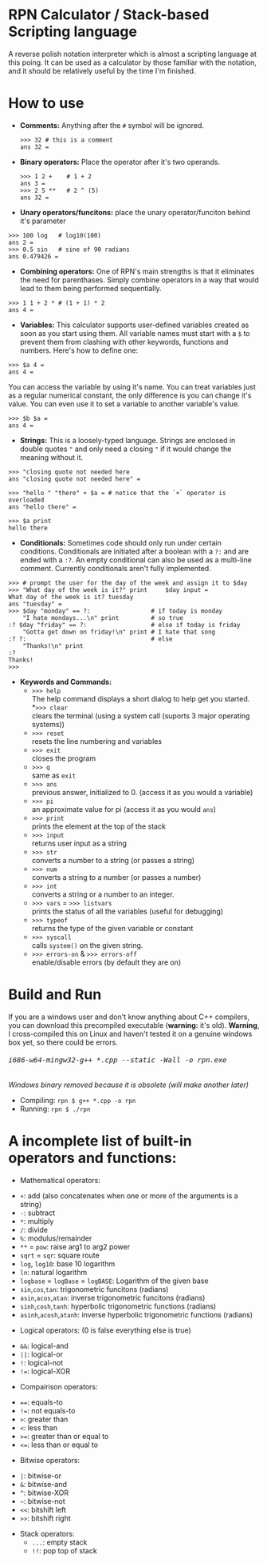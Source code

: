 # RPN Calculator / Stack-based Scripting language
A reverse polish notation interpreter which is almost a scripting language at this poing. It can be used as a calculator by those familiar with the notation, and it should be relatively useful by the time I'm finished.

# How to use
 - <b>Comments:</b>
   Anything after the `#` symbol will be ignored.
   ```
   >>> 32 # this is a comment
   ans 32 =
   ```
   
 - <b>Binary operators:</b>
  Place the operator after it's two operands.
   ```
   >>> 1 2 +    # 1 + 2 
   ans 3 =
   >>> 2 5 **   # 2 ^ (5)
   ans 32 =
   ```
   
 - <b>Unary operators/funcitons:</b>
  place the unary operator/funciton behind it's parameter
  ```
  >>> 100 log   # log10(100)
  ans 2 =
  >>> 0.5 sin   # sine of 90 radians
  ans 0.479426 =
  ```
  
 - <b>Combining operators:</b>
  One of RPN's main strengths is that it eliminates the need for parenthases. Simply combine operators in a way that would lead to them being performed sequentially.
  ```
  >>> 1 1 + 2 * # (1 + 1) * 2  
  ans 4 =
  ```
 - <b>Variables:</b>
  This calculator supports user-defined variables created as soon as you start using them. All variable names must start with a `$` to prevent them from clashing with other keywords, functions and numbers. Here's how to define one:
 ```
 >>> $a 4 =
 ans 4 =
 ```
  You can access the variable by using it's name. You can treat variables just as a regular numerical constant, the only difference is you can change it's value. You can even use it to set a variable to another variable's value.
 ```
 >>> $b $a =
 ans 4 =
 ```
 - <b>Strings:</b>
  This is a loosely-typed language. Strings are enclosed in double quotes `"` and only need a closing `"` if it would change the meaning without it.
 ```
 >>> "closing quote not needed here
 ans "closing quote not needed here" =
 
 >>> "hello " "there" + $a = # notice that the `+` operator is overloaded
 ans "hello there" =
 
 >>> $a print 
 hello there
 ```
 - <b>Conditionals:</b>
  Sometimes code should only run under certain conditions. Conditionals are initiated after a boolean with a `?:` and are ended with a `:?`. An empty conditional can also be used as a multi-line comment. Currently conditionals aren't fully implemented.
```
>>> # prompt the user for the day of the week and assign it to $day
>>> "What day of the week is it?" print     $day input =  
What day of the week is it? tuesday
ans "tuesday" =
>>> $day "monday" == ?:                 # if today is monday 
    "I hate mondays...\n" print         # so true
:? $day "friday" == ?:                  # else if today is friday
    "Gotta get down on friday!\n" print # I hate that song
:? ?:                                   # else
    "Thanks!\n" print 
:?
Thanks!
>>>
```
 
 - <b>Keywords and Commands:</b>
    * `>>> help` <br/>
      The help command displays a short dialog to help get you started.
    *`>>> clear` <br/>
      clears the terminal (using a system call (suports 3 major operating systems))
    * `>>> reset` <br/>
      resets the line numbering and variables
    * `>>> exit` <br/>
      closes the program
    * `>>> q` <br/>
      same as `exit`
    * `>>> ans` <br/>
      previous answer, initialized to 0. (access it as you would a variable)
    * `>>> pi` <br/>
      an approximate value for pi (access it as you would `ans`)
    * `>>> print` <br/>
      prints the element at the top of the stack
    * `>>> input` <br/>
      returns user input as a string
    * `>>> str` <br/>
      converts a number to a string (or passes a string)
    * `>>> num` <br/>
      converts a string to a number (or passes a number)
    * `>>> int` <br/>
      converts a string or a number to an integer.
    * `>>> vars` = `>>> listvars` <br/>
      prints the status of all the variables (useful for debugging)
    * `>>> typeof`<br/>
      returns the type of the given variable or constant
    * `>>> syscall`<br/>
      calls `system()` on the given string.
    * `>>> errors-on` & `>>> errors-off`<br/>
      enable/disable errors (by default they are on)

# Build and Run
If you are a windows user and don't know anything about C++ compilers, you can download this precompiled executable (<b>warning:</b> it's old). <b>Warning</b>, I cross-compiled this on Linux and haven't tested it on a genuine windows box yet, so there could be errors.<br/> <h6><pre>i686-w64-mingw32-g++ *.cpp --static -Wall -o rpn.exe</pre></h6>
<i>Windows binary removed because it is obsolete (will make another later)</i>
- Compiling:
`rpn $ g++ *.cpp -o rpn`
- Running:
`rpn $ ./rpn`



# A incomplete list of built-in operators and functions:
 * Mathematical operators:
  - `+`: add (also concatenates when one or more of the arguments is a string)
  - `-`: subtract
  - `*`: multiply
  - `/`: divide
  - `%`: modulus/remainder
  - `**` = `pow`: raise arg1 to arg2 power
  - `sqrt` = `sqr`: square route
  - `log`, `log10`: base 10 logarithm
  - `ln`: natural logarithm
  - `logbase` = `logBase` = `logBASE`: Logarithm of the given base
  - `sin`,`cos`,`tan`: trigonometric funcitons (radians)
  - `asin`,`acos`,`atan`: inverse trigonometric funcitons (radians)
  - `sinh`,`cosh`,`tanh`: hyperbolic trigonometric functions (radians)
  - `asinh`,`acosh`,`atanh`: inverse hyperbolic trigonometric functions (radians)
  
 * Logical operators: (0 is false everything else is true)
  - `&&`: logical-and
  - `||`: logical-or
  - `!`: logical-not
  - `!=`: logical-XOR
 
 * Compairison operators:
  - `==`: equals-to
  - `!=`: not equals-to
  - `>`: greater than
  - `<`: less than
  - `>=`: greater than or equal to
  - `<=`: less than or equal to
  
 * Bitwise operators:
  - `|`: bitwise-or
  - `&`: bitwise-and
  - `^`: bitwise-XOR
  - `~`: bitwise-not
  - `<<`: bitshift left
  - `>>`: bitshift right
 
* Stack operators:
  - `...`: empty stack
  - `!!`: pop top of stack
